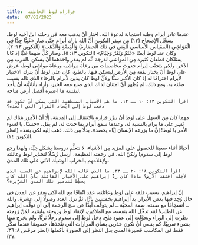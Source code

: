 ```yaml
---
title:  قرارات لوط الخاطئة
date:  07/02/2023
---
```


عندما غادر أبرام وطنه استجابة لدعوة الله، اختار أنْ يذهب معه في رحلته ابنُ أخيه لوط. يسجِّل الإصحاح (١٣) مِن سِفر التكوين أنَّ الله بارك أبرام حتَّى صار «غَنِيًّا جِدًّا فِي الْمَوَاشِي (المقياس الأساسي للغِنى في تلك الحضارة) وَالْفِضَّةِ وَالذَّهَبِ» (التكوين ١٣: ٢). وكان عند لوط أيضًا «غَنَمٌ وَبَقَرٌ وَخِيَامٌ» (التكوين ١٣: ٥). وصار كلٌّ منهما غنيًّا إذ كانا يمتلكان قطعان كثيرة مِن المواشي لدرجة أنَّه لم يقدر واحدهما أنْ يسكن بالقرب مِن الآخر. ولكي يتجنَّب إبرام حدوث مخاصمات بين رعاة مواشيه ورعاة مواشي لوط، عرض على لوط أنْ يختار بقعة مِن الأرض ليسكن فيها. بالطبع، كان على لوط أنْ يترك الاختيار لأبرام احترامًا له إذ كان الأكبر سنًّا ولأنَّ لوط كان يدين لأبرام بالرخاء الذي ناله بسبب صلته به. ومع ذلك، لم يُظهر أيَّ امتنان لذاك الذي صنع معه الخير، وأراد بأنانيَّته أنْ يأخذ لنفسه ما اعتبره أفضل أرض متاحة.

`اقرأ التكوين ١٣: ١٠ ــ ١٢. ما هي الأسباب المنطقية التي يمكن أنْ تكون قد دفعت لوط إلى اتِّخاذ القرار الذي اتَّخذه؟`

مهما كان مِن السهل على لوط أنْ يبرِّر قراره بالانتقال إلى المدينة، إلَّا أنَّ الأمور هناك لم تَسِر على ما يرام بالنسبة له، وعندما سمع أبرام بما حدث له، لم يقل، «حسنًا، يا لسوء الأمر يا لوط! إنَّ ما يزرعه الإنسان إيَّاه يحصد». بدلًا مِن ذلك، ذهب إليه لكي ينقذه (انظر التكوين ١٤).

أحيانًا أثناء سعينا للحصول على المزيد مِن الأشياء، لا نتعلَّم دروسنا بشكل جيِّد، ولهذا رجع لوط إلى سدوم! ولكنَّ الله، في رحمته العظيمة، أرسل رُسُلًا لتحذير لوط وعائلته ولإعلامهم بالخراب الوشيك الآتي على تلك المدن.

`اقرأ التكوين ١٨: ٢٠ ــ ٣٣. ما الذي قاله الله لإبراهيم عن السبب الذي لأجله افتقد الأرض؟ ماذا كان ردُّ إبراهيم على الأخبار القائلة بأنَّ الله كان يخطِّط لتدمير تلك المدن الشرِّيرة؟`

إنَّ إبراهيم، بسبب قلقه على لوط وعائلته، عقد اتِّفاقًا مع الله لكي يعفو عن المدن في حال وُجِد فيها بعض الأبرار. بدأ إبراهيم بخمسين بارًّا، ثمَّ نزل العدد وصولًا إلى عشرة. والله ــ انسجامًا مع صفته، صفة المحبَّة ــ لم يتوقَّف أبدًا عن منح الرحمة إلى أن توقَّف إبراهيم عن الطلب! لقد تدخَّل الله بنفسه، مع الملاكين، لإنقاذ لوط وزوجته وابنتيه. لكنَّ زوجته نظرت إلى الوراء وتحوَّلت إلى عمود ملح. دخل لوط إلى سدوم رجلًا ثريًّا، ولم يخرج منها بشيء تقريبًا. كم ينبغي أنْ نكون حذرين بشأن القرارات التي نتَّخذها، خصوصًا عندما نفكِّر فقط في المكاسب قصيرة المدى بدل النظر إلى الصورة بأكملها (انظر مرقس ٨: ٣٦، ٣٧).